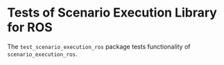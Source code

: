 # Tests of Scenario Execution Library for ROS

The `test_scenario_execution_ros` package tests functionality of `scenario_execution_ros`.
